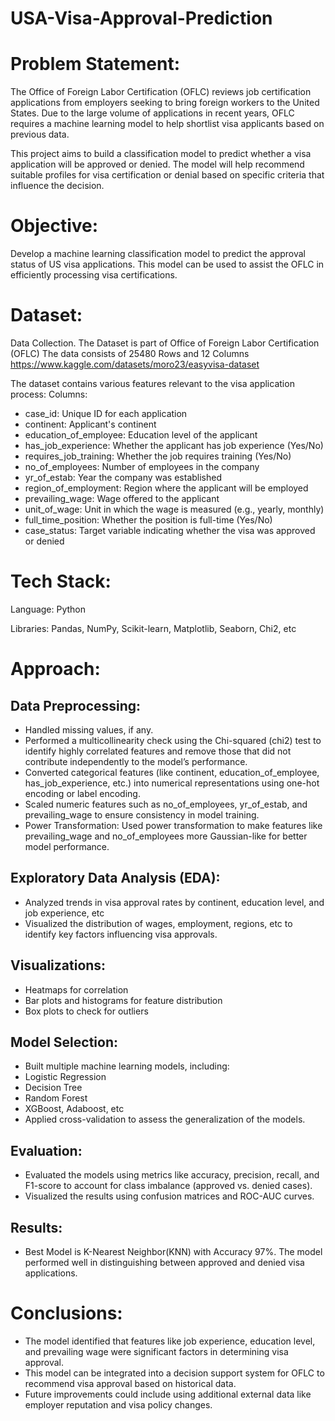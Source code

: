 # USA-Visa-Approval-Prediction

# Problem Statement:
The Office of Foreign Labor Certification (OFLC) reviews job certification applications from employers seeking to bring foreign workers to the United States. Due to the large volume of applications in recent years, OFLC requires a machine learning model to help shortlist visa applicants based on previous data.

This project aims to build a classification model to predict whether a visa application will be approved or denied. The model will help recommend suitable profiles for visa certification or denial based on specific criteria that influence the decision.

# Objective:
Develop a machine learning classification model to predict the approval status of US visa applications. This model can be used to assist the OFLC in efficiently processing visa certifications.

# Dataset:
Data Collection.
The Dataset is part of Office of Foreign Labor Certification (OFLC)
The data consists of 25480 Rows and 12 Columns
https://www.kaggle.com/datasets/moro23/easyvisa-dataset

The dataset contains various features relevant to the visa application process:
Columns:
- case_id: Unique ID for each application
- continent: Applicant's continent
- education_of_employee: Education level of the applicant
- has_job_experience: Whether the applicant has job experience (Yes/No)
- requires_job_training: Whether the job requires training (Yes/No)
- no_of_employees: Number of employees in the company
- yr_of_estab: Year the company was established
- region_of_employment: Region where the applicant will be employed
- prevailing_wage: Wage offered to the applicant
- unit_of_wage: Unit in which the wage is measured (e.g., yearly, monthly)
- full_time_position: Whether the position is full-time (Yes/No)
- case_status: Target variable indicating whether the visa was approved or denied


# Tech Stack:
Language: Python

Libraries: Pandas, NumPy, Scikit-learn, Matplotlib, Seaborn, Chi2, etc

# Approach:
## Data Preprocessing:
- Handled missing values, if any.
- Performed a multicollinearity check using the Chi-squared (chi2) test to identify highly correlated features and remove those that did not contribute independently to the model’s performance.
- Converted categorical features (like continent, education_of_employee, has_job_experience, etc.) into numerical representations using one-hot encoding or label encoding.
- Scaled numeric features such as no_of_employees, yr_of_estab, and prevailing_wage to ensure consistency in model training.
- Power Transformation: Used power transformation to make features like prevailing_wage and no_of_employees more Gaussian-like for better model performance.

## Exploratory Data Analysis (EDA):
- Analyzed trends in visa approval rates by continent, education level, and job experience, etc
- Visualized the distribution of wages, employment, regions, etc to identify key factors influencing visa approvals.

## Visualizations:
- Heatmaps for correlation
- Bar plots and histograms for feature distribution
- Box plots to check for outliers

## Model Selection:
- Built multiple machine learning models, including:
- Logistic Regression
- Decision Tree
- Random Forest
- XGBoost, Adaboost, etc 
- Applied cross-validation to assess the generalization of the models.

## Evaluation:
* Evaluated the models using metrics like accuracy, precision, recall, and F1-score to account for class imbalance (approved vs. denied cases).
* Visualized the results using confusion matrices and ROC-AUC curves.

## Results:
* Best Model is K-Nearest Neighbor(KNN) with Accuracy 97%. The model performed well in distinguishing between approved and denied visa applications.

# Conclusions:
* The model identified that features like job experience, education level, and prevailing wage were significant factors in determining visa approval.
* This model can be integrated into a decision support system for OFLC to recommend visa approval based on historical data.
* Future improvements could include using additional external data like employer reputation and visa policy changes.


